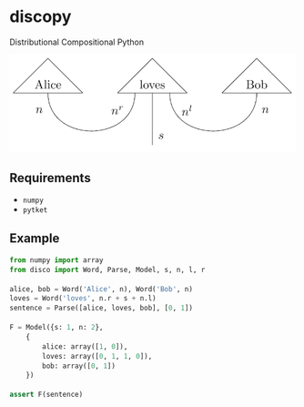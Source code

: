 # discopy
Distributional Compositional Python

![Alice loves Bob.](figures/alice-loves-bob.png)

## Requirements

* `numpy`
* `pytket`

## Example

```python
from numpy import array
from disco import Word, Parse, Model, s, n, l, r

alice, bob = Word('Alice', n), Word('Bob', n)
loves = Word('loves', n.r + s + n.l)
sentence = Parse([alice, loves, bob], [0, 1])

F = Model({s: 1, n: 2},
    {
        alice: array([1, 0]),
        loves: array([0, 1, 1, 0]),
        bob: array([0, 1])
    })

assert F(sentence)
```
